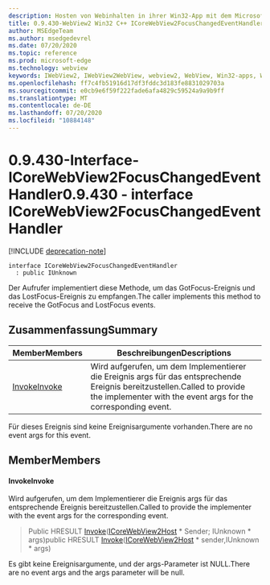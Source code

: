 ```yaml
---
description: Hosten von Webinhalten in ihrer Win32-App mit dem Microsoft Edge WebView2-Steuerelement
title: 0.9.430-WebView2 Win32 C++ ICoreWebView2FocusChangedEventHandler
author: MSEdgeTeam
ms.author: msedgedevrel
ms.date: 07/20/2020
ms.topic: reference
ms.prod: microsoft-edge
ms.technology: webview
keywords: IWebView2, IWebView2WebView, webview2, WebView, Win32-apps, Win32, Edge, ICoreWebView2, ICoreWebView2Host, Browser-Steuerelement, Edge-HTML
ms.openlocfilehash: ff7c4fb51916d17df3fddc3d183fe8831029703a
ms.sourcegitcommit: e0cb9e6f59f222fade6afa4829c59524a9a9b9ff
ms.translationtype: MT
ms.contentlocale: de-DE
ms.lasthandoff: 07/20/2020
ms.locfileid: "10884148"
---
```

# <span data-ttu-id="74b65-104">0.9.430-Interface-ICoreWebView2FocusChangedEventHandler</span><span class="sxs-lookup"><span data-stu-id="74b65-104">0.9.430 - interface ICoreWebView2FocusChangedEventHandler</span></span> 

[!INCLUDE [deprecation-note](../../includes/deprecation-note.md)]

```
interface ICoreWebView2FocusChangedEventHandler
  : public IUnknown
```

<span data-ttu-id="74b65-105">Der Aufrufer implementiert diese Methode, um das GotFocus-Ereignis und das LostFocus-Ereignis zu empfangen.</span><span class="sxs-lookup"><span data-stu-id="74b65-105">The caller implements this method to receive the GotFocus and LostFocus events.</span></span>

## <span data-ttu-id="74b65-106">Zusammenfassung</span><span class="sxs-lookup"><span data-stu-id="74b65-106">Summary</span></span>

 <span data-ttu-id="74b65-107">Member</span><span class="sxs-lookup"><span data-stu-id="74b65-107">Members</span></span>                        | <span data-ttu-id="74b65-108">Beschreibungen</span><span class="sxs-lookup"><span data-stu-id="74b65-108">Descriptions</span></span>
--------------------------------|---------------------------------------------
[<span data-ttu-id="74b65-109">Invoke</span><span class="sxs-lookup"><span data-stu-id="74b65-109">Invoke</span></span>](#invoke) | <span data-ttu-id="74b65-110">Wird aufgerufen, um dem Implementierer die Ereignis args für das entsprechende Ereignis bereitzustellen.</span><span class="sxs-lookup"><span data-stu-id="74b65-110">Called to provide the implementer with the event args for the corresponding event.</span></span>

<span data-ttu-id="74b65-111">Für dieses Ereignis sind keine Ereignisargumente vorhanden.</span><span class="sxs-lookup"><span data-stu-id="74b65-111">There are no event args for this event.</span></span>

## <span data-ttu-id="74b65-112">Member</span><span class="sxs-lookup"><span data-stu-id="74b65-112">Members</span></span>

#### <span data-ttu-id="74b65-113">Invoke</span><span class="sxs-lookup"><span data-stu-id="74b65-113">Invoke</span></span> 

<span data-ttu-id="74b65-114">Wird aufgerufen, um dem Implementierer die Ereignis args für das entsprechende Ereignis bereitzustellen.</span><span class="sxs-lookup"><span data-stu-id="74b65-114">Called to provide the implementer with the event args for the corresponding event.</span></span>

> <span data-ttu-id="74b65-115">Public HRESULT [Invoke](#invoke)([ICoreWebView2Host](ICoreWebView2Host.md) \* Sender; IUnknown \* args)</span><span class="sxs-lookup"><span data-stu-id="74b65-115">public HRESULT [Invoke](#invoke)([ICoreWebView2Host](ICoreWebView2Host.md) \* sender,IUnknown \* args)</span></span>

<span data-ttu-id="74b65-116">Es gibt keine Ereignisargumente, und der args-Parameter ist NULL.</span><span class="sxs-lookup"><span data-stu-id="74b65-116">There are no event args and the args parameter will be null.</span></span>

